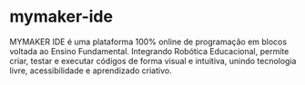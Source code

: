 # mymaker-ide
MYMAKER IDE é uma plataforma 100% online de programação em blocos voltada ao Ensino Fundamental. Integrando Robótica Educacional, permite criar, testar e executar códigos de forma visual e intuitiva, unindo tecnologia livre, acessibilidade e aprendizado criativo.
